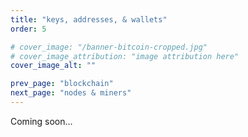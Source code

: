 ```yaml
---
title: "keys, addresses, & wallets"
order: 5

# cover_image: "/banner-bitcoin-cropped.jpg"
# cover_image_attribution: "image attribution here"
cover_image_alt: ""

prev_page: "blockchain"
next_page: "nodes & miners"
---
```


Coming soon...
